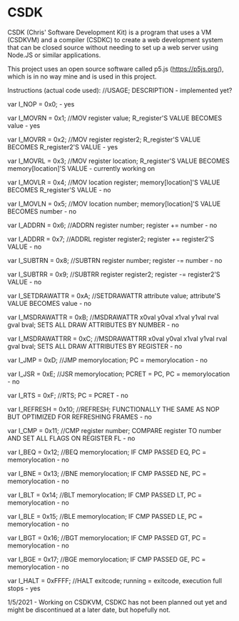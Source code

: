 # CSDK
CSDK (Chris' Software Development Kit) is a program that uses a VM (CSDKVM) and a compiler (CSDKC) to create a web development system that can be closed source without needing to set up a web server using Node.JS or similar applications. 

This project uses an open source software called p5.js (https://p5js.org/), which is in no way mine and is used in this project. 

Instructions (actual code used): 
//USAGE; DESCRIPTION - implemented yet?

var I_NOP = 0x0; - yes

var I_MOVRN = 0x1; //MOV register value; R_register'S VALUE BECOMES value - yes

var I_MOVRR = 0x2; //MOV register register2; R_register'S VALUE BECOMES R_register2'S VALUE - yes

var I_MOVRL = 0x3; //MOV register location; R_register'S VALUE BECOMES memory[location]'S VALUE - currently working on

var I_MOVLR = 0x4; //MOV location register; memory[location]'S VALUE BECOMES R_register'S VALUE - no

var I_MOVLN = 0x5; //MOV location number; memory[location]'S VALUE BECOMES number - no

var I_ADDRN = 0x6; //ADDRN register number; register += number - no

var I_ADDRR = 0x7; //ADDRL register register2; register += register2'S VALUE - no

var I_SUBTRN = 0x8; //SUBTRN register number; register -= number - no

var I_SUBTRR = 0x9; //SUBTRR register register2; register -= register2'S VALUE - no

var I_SETDRAWATTR = 0xA; //SETDRAWATTR attribute value; attribute'S VALUE BECOMES value - no

var I_MSDRAWATTR = 0xB; //MSDRAWATTR x0val y0val x1val y1val rval gval bval; SETS ALL DRAW ATTRIBUTES BY NUMBER - no

var I_MSDRAWATTRR = 0xC; //MSDRAWATTRR x0val y0val x1val y1val rval gval bval; SETS ALL DRAW ATTRIBUTES BY REGISTER - no

var I_JMP = 0xD; //JMP memorylocation; PC = memorylocation - no

var I_JSR = 0xE; //JSR memorylocation; PCRET = PC, PC = memorylocation - no

var I_RTS = 0xF; //RTS; PC = PCRET - no

var I_REFRESH = 0x10; //REFRESH; FUNCTIONALLY THE SAME AS NOP BUT OPTIMIZED FOR REFRESHING FRAMES - no

var I_CMP = 0x11; //CMP register number; COMPARE register TO number AND SET ALL FLAGS ON REGISTER FL - no

var I_BEQ = 0x12; //BEQ memorylocation; IF CMP PASSED EQ, PC = memorylocation - no

var I_BNE = 0x13; //BNE memorylocation; IF CMP PASSED NE, PC = memorylocation - no

var I_BLT = 0x14; //BLT memorylocation; IF CMP PASSED LT, PC = memorylocation - no

var I_BLE = 0x15; //BLE memorylocation; IF CMP PASSED LE, PC = memorylocation - no

var I_BGT = 0x16; //BGT memorylocation; IF CMP PASSED GT, PC = memorylocation - no

var I_BGE = 0x17; //BGE memorylocation; IF CMP PASSED GE, PC = memorylocation - no

var I_HALT = 0xFFFF; //HALT exitcode; running = exitcode, execution full stops - yes


1/5/2021 - Working on CSDKVM, CSDKC has not been planned out yet and might be discontinued at a later date, but hopefully not. 
